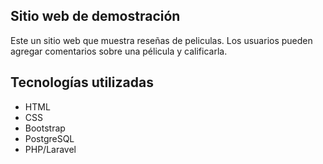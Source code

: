 ## Sitio web de demostración

Este un sitio web que muestra reseñas de peliculas. Los usuarios pueden agregar comentarios sobre una pélicula y calificarla.

## Tecnologías utilizadas

<ul>
    <li>HTML</li>
    <li>CSS</li>
    <li>Bootstrap</li>
    <li>PostgreSQL</li>
    <li>PHP/Laravel</li>
</ul>
